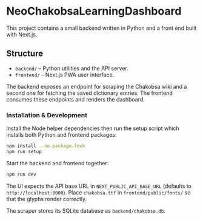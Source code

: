# NeoChakobsaLearningDashboard

This project contains a small backend written in Python and a front end built with Next.js.

## Structure

- `backend/` – Python utilities and the API server.
- `frontend/` – Next.js PWA user interface.

The backend exposes an endpoint for scraping the Chakobsa wiki and a second one for fetching the saved dictionary entries. The frontend consumes these endpoints and renders the dashboard.

### Installation & Development

Install the Node helper dependencies then run the setup script which installs both Python and frontend packages:

```bash
npm install --no-package-lock
npm run setup
```

Start the backend and frontend together:

```bash
npm run dev
```

The UI expects the API base URL in `NEXT_PUBLIC_API_BASE_URL` (defaults to
`http://localhost:8000`). Place `chakobsa.ttf` in
`frontend/public/fonts/` so that the glyphs render correctly.

The scraper stores its SQLite database as `backend/chakobsa.db`.
